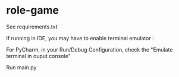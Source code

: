 # role-game

See requirements.txt

If running in IDE, you may have to enable terminal emulator :

For PyCharm, in your Run/Debug Configuration, check the "Emulate terminal in ouput console"


Run main.py
